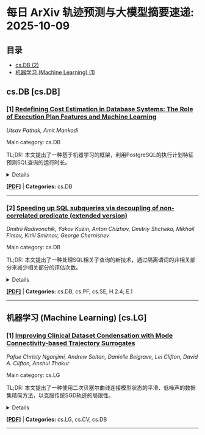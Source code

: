 # 每日 ArXiv 轨迹预测与大模型摘要速递: 2025-10-09

## 目录

- [cs.DB (2)](#cs-db)
- [机器学习 (Machine Learning) (1)](#cs-lg)

## cs.DB [cs.DB]
### [1] [Redefining Cost Estimation in Database Systems: The Role of Execution Plan Features and Machine Learning](https://arxiv.org/abs/2510.05612)
*Utsav Pathak, Amit Mankodi*

Main category: cs.DB

TL;DR: 本文提出了一种基于机器学习的框架，利用PostgreSQL的执行计划特征预测SQL查询的运行时长。


<details>
  <summary>Details</summary>
Motivation: 传统数据库系统的成本模型依赖于静态启发式方法，难以准确反映复杂和不断变化的工作负载下的实际查询性能。

Method: 该方法集成了执行计划中的标量和结构特征以及SQL查询的语义表示，以训练预测模型。构建了一个自动化的数据收集和特征提取管道，使用参数化的TPC-H查询，从而能够系统地评估多种建模技术。

Result: 实验结果表明，XGBoost模型明显优于其他模型，均方误差为0.3002，超过65%的情况下，预测精度在实际运行时的10%以内。

Conclusion: 研究结果突出了基于树的学习与执行计划特征相结合在改进查询优化器中的成本估算方面的潜力。

Abstract: 在现代数据库系统中，准确的查询运行时预测是有效查询优化的关键组成部分。传统的成本模型，例如PostgreSQL中使用的成本模型，依赖于静态启发式方法，这些方法通常无法反映复杂和不断变化的工作负载下的实际查询性能。这仍然是一个活跃的研究领域，最近的工作探索了机器学习技术来替代或增强传统的成本估算器。在本文中，我们提出了一个基于机器学习的框架，用于预测SQL查询运行时，该框架使用从PostgreSQL提取的执行计划特征。我们的方法集成了执行计划中的标量和结构特征以及SQL查询的语义表示，以训练预测模型。我们构建了一个自动化的数据收集和特征提取管道，使用参数化的TPC-H查询，从而能够系统地评估多种建模技术。与之前仅关注基数估计或合成成本指标的工作不同，我们使用从执行跟踪导出的细粒度计划统计信息和查询嵌入来建模实际运行时，以提高模型准确性。我们比较了基线回归模型、改进的XGBoost模型和基于序列LSTM的模型，以评估它们在运行时预测中的有效性。我们的数据集包括1000多个查询，这些查询来自在PostgreSQL中使用EXPLAIN ANALYZE执行的TPC-H查询模板。实验结果表明，XGBoost模型明显优于其他模型，均方误差为0.3002，超过65%的情况下，预测精度在实际运行时的10%以内。研究结果突出了基于树的学习与执行计划特征相结合在改进查询优化器中的成本估算方面的潜力。

</details>

[**[PDF]**](https://arxiv.org/pdf/2510.05612) | **Categories:** cs.DB

---

### [2] [Speeding up SQL subqueries via decoupling of non-correlated predicate (extended version)](https://arxiv.org/abs/2510.05907)
*Dmitrii Radivonchik, Yakov Kuzin, Anton Chizhov, Dmitriy Shcheka, Mikhail Firsov, Kirill Smirnov, George Chernishev*

Main category: cs.DB

TL;DR: 本文提出了一种处理SQL相关子查询的新技术，通过隔离谓词的非相关部分来减少相关部分的评估次数。


<details>
  <summary>Details</summary>
Motivation: 本文旨在解决SQL中相关子查询的处理效率问题。

Method: 本文提出通过隔离谓词的非相关部分，并重写查询来优化相关子查询的处理。同时，改进了基于块的Volcano查询处理模型，并结合position-enabled column-store和late materialization支持。

Result: 实验结果表明，在适当条件下，该技术可以实现5倍的性能提升。

Conclusion: 本文提出的技术在处理SQL相关子查询方面具有显著的性能优势，但同时也存在一定的局限性。

Abstract: 本文讨论了一种在SQL中处理相关子查询的新技术。其核心思想是隔离谓词的非相关部分，并用它来减少相关部分的评估次数。我们首先概述了几类可能从此技术中受益的查询。对于每一类，我们都提出了一个潜在的重写，并讨论了它有利的条件。接下来，我们讨论了所提出的重写的评估方面：1）我们描述了我们适应基于块的Volcano查询处理模型的方法，以及2）我们讨论了在具有后期物化支持的位置启用列存储中实现该技术的好处。最后，我们提出了一个简单的成本模型，该模型允许估计所述重写的好处。我们的评估有一个定量部分和一个定性部分。前者侧重于研究非相关谓词选择性对我们技术的影响。后者通过将其与现有系统中可用的替代方法进行比较，确定了我们方法的局限性。总的来说，使用PosDB（一个位置启用的列存储）和PostgreSQL进行的实验表明，在合适的条件下，我们的技术可以实现5倍的改进。

</details>

[**[PDF]**](https://arxiv.org/pdf/2510.05907) | **Categories:** cs.DB, cs.PF, cs.SE, H.2.4; E.1

---


## 机器学习 (Machine Learning) [cs.LG]
### [1] [Improving Clinical Dataset Condensation with Mode Connectivity-based Trajectory Surrogates](https://arxiv.org/abs/2510.05805)
*Pafue Christy Nganjimi, Andrew Soltan, Danielle Belgrave, Lei Clifton, David A. Clifton, Anshul Thakur*

Main category: cs.LG

TL;DR: 本文提出了一种使用二次贝塞尔曲线连接模型状态的平滑、低噪声的数据集精简方法，以克服传统SGD轨迹的局限性。


<details>
  <summary>Details</summary>
Motivation: 现有数据集精简方法使用完整SGD轨迹作为对齐目标，但这些轨迹通常噪声大、曲率高、存储密集，导致梯度不稳定、收敛慢和内存开销大。

Method: 提出用平滑、低损耗的参数化替代物（特别是连接真实训练轨迹的初始和最终模型状态的二次贝塞尔曲线）来代替完整的SGD轨迹。

Result: 在五个临床数据集上，该方法优于最先进的精简方法，产生了能够实现临床有效模型开发的精简数据集。

Conclusion: 使用贝塞尔模式连接作为SGD路径的有效替代物在理论上是合理的，并且在经验上表明所提出的方法优于现有方法。

Abstract: 数据集精简 (DC) 能够创建紧凑、保护隐私的合成数据集，这些数据集可以匹配真实患者记录的效用，从而支持对高度监管的临床数据进行民主化访问，以开发下游临床模型。 最先进的 DC 方法通过对齐在真实数据上训练的模型和在合成数据上训练的模型的训练动态来监督合成数据，通常使用完整的随机梯度下降 (SGD) 轨迹作为对齐目标；然而，这些轨迹通常是嘈杂的、高曲率的和存储密集的，导致不稳定的梯度、缓慢的收敛和大量的内存开销。 我们通过用平滑的、低损耗的参数替代物替换完整的 SGD 轨迹来解决这些限制，特别是连接来自真实训练轨迹的初始和最终模型状态的二次贝塞尔曲线。 这些模式连接的路径提供无噪声、低曲率的监督信号，可稳定梯度、加速收敛并消除对密集轨迹存储的需求。 我们在理论上证明了贝塞尔模式连接是 SGD 路径的有效替代物，并通过经验表明，所提出的方法在五个临床数据集中优于最先进的精简方法，从而产生了能够实现临床有效模型开发的精简数据集。

</details>

[**[PDF]**](https://arxiv.org/pdf/2510.05805) | **Categories:** cs.LG, cs.CV, cs.DB

---
